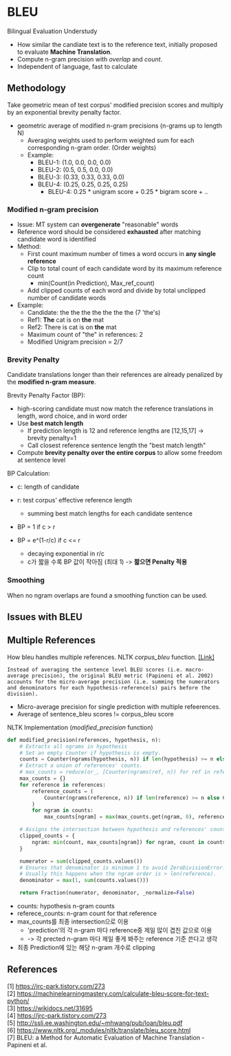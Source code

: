 # BLEU
Bilingual Evaluation Understudy<br>
* How similar the candiate text is to the reference text, initially proposed to evaluate <b>Machine Translation</b>.
* Compute n-gram precision with <i>overlap</i> and <i>count</i>.<br>
* Independent of language, fast to calculate

## Methodology
Take geometric mean of test corpus' modified precision scores and multiply by an exponential brevity penalty factor.
* geometric average of modified n-gram precisions (n-grams up to length N)
    * Averaging weights used to perform weighted sum for each corresponding n-gram order. (Order weights)
    * Example:
        * BLEU-1: (1.0, 0.0, 0.0, 0.0)
        * BLEU-2: (0.5, 0.5, 0.0, 0.0)
        * BLEU-3: (0.33, 0.33, 0.33, 0.0)
        * BLEU-4: (0.25, 0.25, 0.25, 0.25)
            * BLEU-4: 0.25 * unigram score + 0.25 * bigram score + ..

### Modified n-gram precision
* Issue: MT system can <b>overgenerate</b> "reasonable" words
* Reference word should be considered <b>exhausted</b> after matching candidate word is identified
* Method:
    * First count maximum number of times a word occurs in <b>any single reference</b>
    * Clip to total count of each candidate word by its maximum reference count
        * min(Count(in Prediction), Max_ref_count)
    * Add clipped counts of each word and divide by total unclipped number of candidate words
* Example:
    * Candidate: the the the the the the the (7 'the's)
    * Ref1: <b>The</b> cat is on <b>the</b> mat
    * Ref2: There is cat is on <b>the</b> mat
    * Maximum count of "the" in references: 2
    * Modified Unigram precision = 2/7

### Brevity Penalty
Candidate translations longer than their references are already penalized by the <b>modified n-gram measure</b>.

Brevity Penalty Factor (BP): 
* high-scoring candidate must now match the reference translations in length, word choice, and in word order
* Use <b>best match length</b>
    * If prediction length is 12 and reference lengths are [12,15,17] -> brevity penalty=1
    * Call closest reference sentence length the "best match length"
* Compute <b>brevity penalty over the entire corpus</b> to allow some freedom at sentence level

BP Calculation:
* c: length of candidate
* r: test corpus' effective reference length
    * summing best match lengths for each candidate sentence

* BP = 1 if c > r
* BP = e^(1-r/c) if c <= r
    * decaying exponential in r/c
    * c가 짧을 수록 BP 값이 작아짐 (최대 1) -> <b>짧으면 Penalty 적용</b>

### Smoothing
When no ngram overlaps are found a smoothing function can be used.

## Issues with BLEU


<!-- ## Reporting Scores -->
## Multiple References
How bleu handles multiple references.
NLTK <i>corpus_bleu</i> function. [[Link]](https://www.nltk.org/_modules/nltk/translate/bleu_score.html)
```
Instead of averaging the sentence level BLEU scores (i.e. macro-average precision), the original BLEU metric (Papineni et al. 2002) accounts for the micro-average precision (i.e. summing the numerators and denominators for each hypothesis-reference(s) pairs before the division).
```
* Micro-average precision for single prediction with multiple refeerences.
* Average of sentence_bleu scores != corpus_bleu score

NLTK Implementation (<i>modified_precision</i> function)
```python
def modified_precision(references, hypothesis, n):
    # Extracts all ngrams in hypothesis
    # Set an empty Counter if hypothesis is empty.
    counts = Counter(ngrams(hypothesis, n)) if len(hypothesis) >= n else Counter()
    # Extract a union of references' counts.
    # max_counts = reduce(or_, [Counter(ngrams(ref, n)) for ref in references])
    max_counts = {}
    for reference in references:
        reference_counts = (
            Counter(ngrams(reference, n)) if len(reference) >= n else Counter()
        )
        for ngram in counts:
            max_counts[ngram] = max(max_counts.get(ngram, 0), reference_counts[ngram])

    # Assigns the intersection between hypothesis and references' counts.
    clipped_counts = {
        ngram: min(count, max_counts[ngram]) for ngram, count in counts.items()
    }

    numerator = sum(clipped_counts.values())
    # Ensures that denominator is minimum 1 to avoid ZeroDivisionError.
    # Usually this happens when the ngram order is > len(reference).
    denominator = max(1, sum(counts.values()))

    return Fraction(numerator, denominator, _normalize=False)
```

* counts: hypothesis n-gram counts
* referece_counts: n-gram count for that reference
* max_counts를 최종 intersection으로 이용
    * 'prediction'의 각 n-gram 마다 reference중 제일 많이 겹친 값으로 이용
    * -> 각 prected n-gram 마다 제일 좋게 봐주는 reference 기준 쓴다고 생각
* 최종 Prediction에 있는 해당 n-gram 개수로 clipping


## References
[1] https://jrc-park.tistory.com/273<br>
[2] https://machinelearningmastery.com/calculate-bleu-score-for-text-python/<br>
[3] https://wikidocs.net/31695<br>
[4] https://jrc-park.tistory.com/273<br>
[5] http://ssli.ee.washington.edu/~mhwang/pub/loan/bleu.pdf<br>
[6] https://www.nltk.org/_modules/nltk/translate/bleu_score.html<br>
[7] BLEU: a Method for Automatic Evaluation of Machine Translation - Papineni et al.